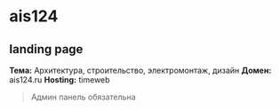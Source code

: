 # ais124
## landing page
**Тема:** Архитектура, строительство, электромонтаж, дизайн
**Домен:** ais124.ru
**Hosting:** timeweb
> Админ панель обязательна